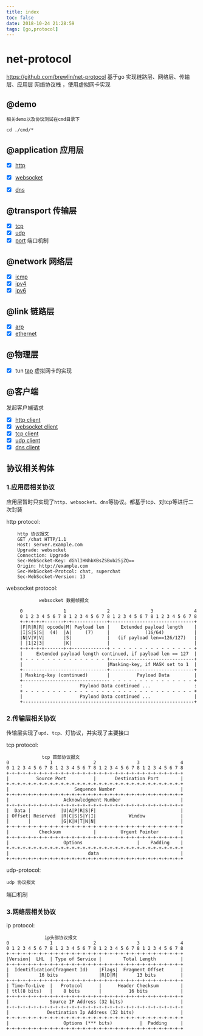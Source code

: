 ```yaml
---
title: index
toc: false
date: 2018-10-24 21:28:59
tags: [go,protocol]
---
```

# net-protocol
https://github.com/brewlin/net-protocol
基于go 实现链路层、网络层、传输层、应用层 网络协议栈 ，使用虚拟网卡实现
## @demo
```
相关demo以及协议测试在cmd目录下
```
`cd ./cmd/*`
## @application 应用层
- [x] [http](http://wiki.brewlin.com/wiki/net-protocol/index/)
- [x] [websocket](http://wiki.brewlin.com/wiki/net-protocol/index/)
- [x] [dns](http://wiki.brewlin.com/wiki/net-protocol/index/)


## @transport 传输层
- [x] [tcp](http://wiki.brewlin.com/wiki/net-protocol/index/)
- [x] [udp](http://wiki.brewlin.com/wiki/net-protocol/index/)
- [x] [port](http://wiki.brewlin.com/wiki/net-protocol/index/) 端口机制 

## @network 网络层
- [x] [icmp](http://wiki.brewlin.com/wiki/net-protocol/index/)
- [x] [ipv4](http://wiki.brewlin.com/wiki/net-protocol/index/)
- [x] [ipv6](http://wiki.brewlin.com/wiki/net-protocol/index/)

## @link 链路层
- [x] [arp](http://wiki.brewlin.com/wiki/net-protocol/index/)
- [x] [ethernet](http://wiki.brewlin.com/wiki/net-protocol/index/) 

## @物理层
- [x] tun [tap](http://wiki.brewlin.com/wiki/net-protocol/index/) 虚拟网卡的实现

## @客户端
发起客户端请求
- [x] [http client](http://wiki.brewlin.com/wiki/net-protocol/index/)
- [x] [websocket client](http://wiki.brewlin.com/wiki/net-protocol/index/)
- [x] [tcp client](http://wiki.brewlin.com/wiki/net-protocol/index/)
- [x] [udp client](http://wiki.brewlin.com/wiki/net-protocol/index/)
- [x] [dns client](http://wiki.brewlin.com/wiki/net-protocol/index/)
## 协议相关构体

### 1.应用层相关协议
应用层暂时只实现了`http`、`websocket`、`dns`等协议。都基于tcp、对tcp等进行二次封装

http protocol:
```
	http 协议报文
	GET /chat HTTP/1.1
	Host: server.example.com
	Upgrade: websocket
	Connection: Upgrade
	Sec-WebSocket-Key: dGhlIHNhbXBsZSBub25jZQ==
	Origin: http://example.com
	Sec-WebSocket-Protcol: chat, superchat
	Sec-WebSocket-Version: 13
```
websocket protocol:
```
			websocket 数据帧报文

     0               1               2               3               4
     0 1 2 3 4 5 6 7 8 1 2 3 4 5 6 7 8 1 2 3 4 5 6 7 8 1 2 3 4 5 6 7 8
     +-+-+-+-+-------+-+-------------+-------------------------------+
     |F|R|R|R| opcode|M| Payload len |    Extended payload length    |
     |I|S|S|S|  (4)  |A|     (7)     |             (16/64)           |
     |N|V|V|V|       |S|             |   (if payload len==126/127)   |
     | |1|2|3|       |K|             |                               |
     +-+-+-+-+-------+-+-------------+ - - - - - - - - - - - - - - - +
     |     Extended payload length continued, if payload len == 127  |
     + - - - - - - - - - - - - - - - +-------------------------------+
     |                               |Masking-key, if MASK set to 1  |
     +-------------------------------+-------------------------------+
     | Masking-key (continued)       |          Payload Data         |
     +-------------------------------- - - - - - - - - - - - - - - - +
     :                     Payload Data continued ...                :
     + - - - - - - - - - - - - - - - - - - - - - - - - - - - - - - - +
     |                     Payload Data continued ...                |
     +---------------------------------------------------------------+

```
### 2.传输层相关协议
传输层实现了`upd`、`tcp`、灯协议，并实现了主要接口

tcp protocol:

```
		     tcp 首部协议报文
0               1               2               3               4
0 1 2 3 4 5 6 7 8 1 2 3 4 5 6 7 8 1 2 3 4 5 6 7 8 1 2 3 4 5 6 7 8
+-+-+-+-+-+-+-+-+-+-+-+-+-+-+-+-+-+-+-+-+-+-+-+-+-+-+-+-+-+-+-+-+
|          Source Port          |       Destination Port        |
+-+-+-+-+-+-+-+-+-+-+-+-+-+-+-+-+-+-+-+-+-+-+-+-+-+-+-+-+-+-+-+-+
|                        Sequence Number                        |
+-+-+-+-+-+-+-+-+-+-+-+-+-+-+-+-+-+-+-+-+-+-+-+-+-+-+-+-+-+-+-+-+
|                    Acknowledgment Number                      |
+-+-+-+-+-+-+-+-+-+-+-+-+-+-+-+-+-+-+-+-+-+-+-+-+-+-+-+-+-+-+-+-+
|  Data |           |U|A|P|R|S|F|                               |
| Offset| Reserved  |R|C|S|S|Y|I|            Window             |
|       |           |G|K|H|T|N|N|                               |
+-+-+-+-+-+-+-+-+-+-+-+-+-+-+-+-+-+-+-+-+-+-+-+-+-+-+-+-+-+-+-+-+
|           Checksum            |         Urgent Pointer        |
+-+-+-+-+-+-+-+-+-+-+-+-+-+-+-+-+-+-+-+-+-+-+-+-+-+-+-+-+-+-+-+-+
|                    Options                    |    Padding    |
+-+-+-+-+-+-+-+-+-+-+-+-+-+-+-+-+-+-+-+-+-+-+-+-+-+-+-+-+-+-+-+-+
|                             data                              |
+-+-+-+-+-+-+-+-+-+-+-+-+-+-+-+-+-+-+-+-+-+-+-+-+-+-+-+-+-+-+-+-+
```

udp-protocol:
```
udp 协议报文
```


端口机制

### 3.网络层相关协议

ip protocol:
```
              ip头部协议报文
0               1               2               3               4
0 1 2 3 4 5 6 7 8 1 2 3 4 5 6 7 8 1 2 3 4 5 6 7 8 1 2 3 4 5 6 7 8
+-+-+-+-+-+-+-+-+-+-+-+-+-+-+-+-+-+-+-+-+-+-+-+-+-+-+-+-+-+-+-+-+
|Version|  LHL  | Type of Service |        Total Length         |
+-+-+-+-+-+-+-+-+-+-+-+-+-+-+-+-+-+-+-+-+-+-+-+-+-+-+-+-+-+-+-+-+
|  Identification(fragment Id)    |Flags|  Fragment Offset      |
|           16 bits               |R|D|M|       13 bits         |
+-+-+-+-+-+-+-+-+-+-+-+-+-+-+-+-+-+-+-+-+-+-+-+-+-+-+-+-+-+-+-+-+
| Time-To-Live  |   Protocol      |      Header Checksum        |
| ttl(8 bits)   |    8 bits       |          16 bits            |
+-+-+-+-+-+-+-+-+-+-+-+-+-+-+-+-+-+-+-+-+-+-+-+-+-+-+-+-+-+-+-+-+
|               Source IP Address (32 bits)                     |
+-+-+-+-+-+-+-+-+-+-+-+-+-+-+-+-+-+-+-+-+-+-+-+-+-+-+-+-+-+-+-+-+
|              Destination Ip Address (32 bits)                 |
+-+-+-+-+-+-+-+-+-+-+-+-+-+-+-+-+-+-+-+-+-+-+-+-+-+-+-+-+-+-+-+-+
|                    Options (*** bits)          |  Padding     |
+-+-+-+-+-+-+-+-+-+-+-+-+-+-+-+-+-+-+-+-+-+-+-+-+-+-+-+-+-+-+-+-+
```